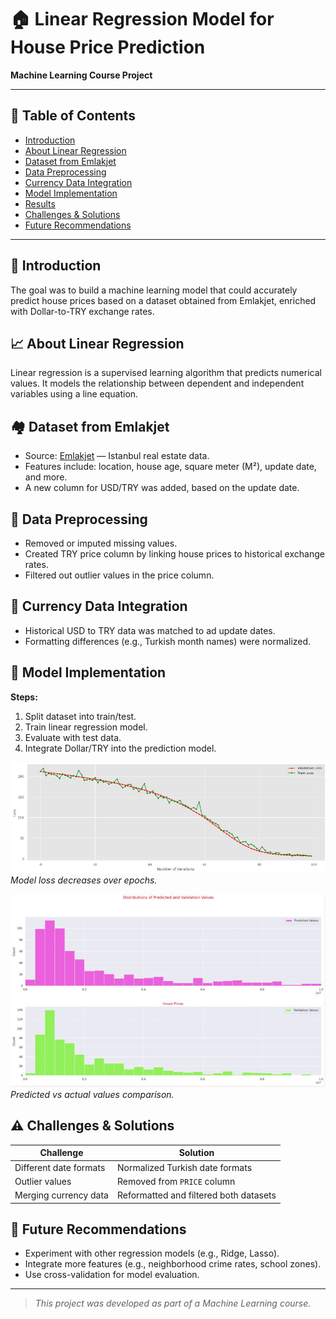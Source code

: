 # 🏠 Linear Regression Model for House Price Prediction

**Machine Learning Course Project**

---

## 📌 Table of Contents

- [Introduction](#introduction)
- [About Linear Regression](#about-linear-regression)
- [Dataset from Emlakjet](#dataset-from-emlakjet)
- [Data Preprocessing](#data-preprocessing)
- [Currency Data Integration](#currency-data-integration)
- [Model Implementation](#model-implementation)
- [Results](#results)
- [Challenges & Solutions](#challenges--solutions)
- [Future Recommendations](#future-recommendations)

---

## 🧠 Introduction

The goal was to build a machine learning model that could accurately predict house prices based on a dataset obtained from Emlakjet, enriched with Dollar-to-TRY exchange rates.

## 📈 About Linear Regression

Linear regression is a supervised learning algorithm that predicts numerical values. It models the relationship between dependent and independent variables using a line equation.

## 🏘️ Dataset from Emlakjet

- Source: [Emlakjet](https://www.emlakjet.com) — Istanbul real estate data.
- Features include: location, house age, square meter (M²), update date, and more.
- A new column for USD/TRY was added, based on the update date.

## 🧹 Data Preprocessing

- Removed or imputed missing values.
- Created TRY price column by linking house prices to historical exchange rates.
- Filtered out outlier values in the price column.

## 💱 Currency Data Integration

- Historical USD to TRY data was matched to ad update dates.
- Formatting differences (e.g., Turkish month names) were normalized.

## 🤖 Model Implementation

**Steps:**
1. Split dataset into train/test.
2. Train linear regression model.
3. Evaluate with test data.
4. Integrate Dollar/TRY into the prediction model.

![Model Loss Graph](images/loss_graph.png)  
*Model loss decreases over epochs.*

![Predicted vs Real Graph](images/predicted_vs_real.png)  
*Predicted vs actual values comparison.*

## ⚠️ Challenges & Solutions

| Challenge | Solution |
|----------|----------|
| Different date formats | Normalized Turkish date formats |
| Outlier values | Removed from `PRICE` column |
| Merging currency data | Reformatted and filtered both datasets |

## 🔮 Future Recommendations

- Experiment with other regression models (e.g., Ridge, Lasso).
- Integrate more features (e.g., neighborhood crime rates, school zones).
- Use cross-validation for model evaluation.

---

> _This project was developed as part of a Machine Learning course._
